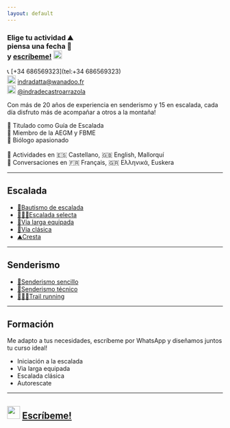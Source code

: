 ```yaml
---
layout: default
---
```


### Elige tu actividad :mountain: <br> piensa una fecha :date: <br> y [escríbeme!](https://wa.me/+34686569323?text=Hola,%20me%20interesa%20hacer%20una%20actividad%20de%20montaña%20contigo.%0A%0A¿Estás%20disponible%20el%20día...) <img src="https://raw.githubusercontent.com/FortAwesome/Font-Awesome/6.x/svgs/brands/whatsapp.svg" width="20" height="20">

📞 [+34 686569323](tel:+34 686569323)<br>
<img src="https://raw.githubusercontent.com/FortAwesome/Font-Awesome/6.x/svgs/regular/envelope.svg" width="20" height="20"> [indradatta@wanadoo.fr](mailto:indradatta@wanadoo.fr)<br>
<img src="https://raw.githubusercontent.com/FortAwesome/Font-Awesome/6.x/svgs/brands/instagram.svg" width="20" height="20"> [@indradecastroarrazola](https://www.instagram.com/indradecastroarrazola/)<br>

Con más de 20 años de experiencia en senderismo y 15 en escalada, cada día disfruto más de acompañar a otros a la montaña!

📜 Titulado como Guía de Escalada <br>
🪪 Miembro de la AEGM y FBME <br>
🦋 Biólogo apasionado <br>
<br>
💬 Actividades en 🇪🇸 Castellano, 🇬🇧 English, Mallorquí <br>
💬 Conversaciones en 🇫🇷 Français, 🇬🇷 Ελληνικά, Euskera

* * *

## Escalada
*    [🥇Bautismo de escalada](./bautismo.md)
*    [🧗🏻‍♀️Escalada selecta](./deportiva-selecta.md)
*    [🔩Vía larga equipada](./vía-larga-equipada.md)
*    [💎Vía clásica](./vía-clásica.md)
*    [⛰️Cresta](./cresta.md)

* * *

## Senderismo
*    [👟Senderismo sencillo](./senderismo-sencillo.md)
*    [🥾Senderismo técnico](./senderismo-técnico.md)
*    [🏃🏽‍♂️Trail running](./trail.md)

* * *

## Formación
Me adapto a tus necesidades, escríbeme por WhatsApp y diseñamos juntos tu curso ideal!
*    Iniciación a la escalada
*    Via larga equipada
*    Escalada clásica
*    Autorescate

* * *

## <img src="https://raw.githubusercontent.com/FortAwesome/Font-Awesome/6.x/svgs/brands/whatsapp.svg" width="30" height="30"> [Escríbeme!](https://wa.me/+34686569323?text=Hola,%20me%20interesa%20hacer%20una%20actividad%20de%20montaña%20contigo.%0A%0A¿Estás%20disponible%20el%20día...)
